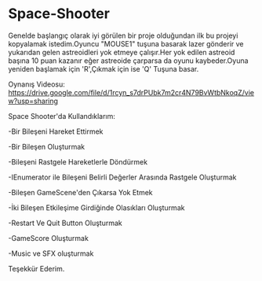 # Space-Shooter
Genelde başlangıç olarak iyi görülen bir proje olduğundan ilk bu projeyi kopyalamak istedim.Oyuncu "MOUSE1" tuşuna basarak lazer gönderir ve yukarıdan gelen astreoidleri yok etmeye çalışır.Her yok edilen astreoid başına 10 puan kazanır eğer astreoide çarparsa da oyunu kaybeder.Oyuna yeniden başlamak için 'R',Çıkmak için ise 'Q' Tuşuna basar.

Oynanış Videosu: https://drive.google.com/file/d/1rcyn_s7drPUbk7m2cr4N79BvWtbNkoqZ/view?usp=sharing



 Space Shooter'da Kullandıklarım:

-Bir Bileşeni Hareket Ettirmek

-Bir Bileşen Oluşturmak

-Bileşeni Rastgele Hareketlerle Döndürmek

-IEnumerator ile Bileşeni Belirli Değerler Arasında Rastgele Oluşturmak

-Bileşen GameScene'den Çıkarsa Yok Etmek

-İki Bileşen Etkileşime Girdiğinde Olasıkları Oluşturmak

-Restart Ve Quit Button Oluşturmak

-GameScore Oluşturmak

-Music ve SFX oluşturmak


Teşekkür Ederim.
